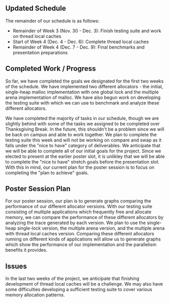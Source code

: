 
## Updated Schedule
The remainder of our schedule is as follows:
* Remainder of Week 3 (Nov. 30 - Dec. 3): Finish testing suite and work on thread local caches
* Start of Week 4 (Dec. 4 - Dec. 6): Complete thread local caches
* Remainder of Week 4 (Dec. 7 - Dec. 9): Final benchmarks and presentation preparations


## Completed Work / Progress
So far, we have completed the goals we designated for the first two weeks of the schedule. We have implemented two different allocators - the initial, single-heap malloc implementation with one global lock and the multiple arena implementation of malloc. We have also begun work on developing the testing suite with which we can use to benchmark and analyze these different allocators. 

We have completed the majority of tasks in our schedule, though we are slightly behind with some of the tasks we assigned to be completed over Thanksgiving Break. In the future, this shouldn't be a problem since we will be back on campus and able to work together. We plan to complete the testing suite this week and will not be working on compare and swap as it falls under the "nice to have" category of deliverables. We anticipate that we will be able to complete all of our initial goals for the project. Since we elected to present at the earlier poster slot, it is unlikley that we will be able to complete the "nice to have" stretch goals before the presentation slot. With this in mind, our current plan for the poster session is to focus on completing the "plan to achieve" goals. 


## Poster Session Plan
For our poster session, our plan is to generate graphs comparing the performance of our different allocator versions. With our testing suite consisting of multiple applications which frequently free and allocate memory, we can compare the performance of these different allocators by analyzing the trace generated by each version. We plan to use the single-heap single-lock version, the multiple arena version, and the multiple arena with thread local caches version. Comparing these different allocators running on different kinds of applications will allow us to generate graphs which show the performance of our implementation and the parallelism benefits it provides. 


## Issues
In the last two weeks of the project, we anticipate that finishing development of thread local caches will be a challenge. We may also have some difficulties developing a sufficient testing suite to cover various memory allocation patterns. 
